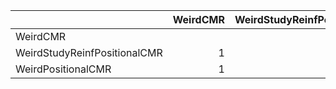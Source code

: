 |                              |   WeirdCMR |   WeirdStudyReinfPositionalCMR |   WeirdPositionalCMR |
|:-----------------------------|-----------:|-------------------------------:|---------------------:|
| WeirdCMR                     |            |                       0        |             0        |
| WeirdStudyReinfPositionalCMR |          1 |                                |             0.473684 |
| WeirdPositionalCMR           |          1 |                       0.526316 |                      |